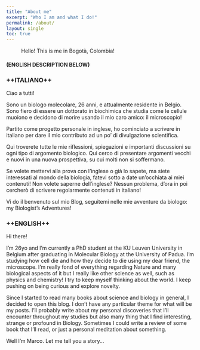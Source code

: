 ```yaml
---
title: "About me"
excerpt: "Who I am and what I do!"
permalink: /about/
layout: single
toc: true
---
```

<figure style="width: 500" class="align-center">
  <img src="{{ site.url }}{{ site.baseurl }}/assets/images/marco.jpg" alt="" />
  <figcaption>Hello! This is me in Bogotà, Colombia!</figcaption>
</figure>

#### (ENGLISH DESCRIPTION BELOW)
### ++ITALIANO++

Ciao a tutti!

Sono un biologo molecolare, 26 anni, e attualmente residente in Belgio. Sono fiero di essere un dottorato in biochimica che studia come le cellule muoiono e decidono di morire usando il mio caro amico: il microscopio!

Partito come progetto personale in inglese, ho cominciato a scrivere in italiano per dare il mio contributo ad un po’ di divulgazione scientifica.

Qui troverete tutte le mie riflessioni, spiegazioni e importanti discussioni su ogni tipo di argomento biologico. Qui cerco di presentare argomenti vecchi e nuovi in una nuova prospettiva, su cui molti non si soffermano.

Se volete mettervi alla prova con l’inglese o già lo sapete, ma siete interessati al mondo della biologia, fatevi sotto a date un’occhiata ai miei contenuti! Non volete saperne dell’inglese? Nessun problema, d’ora in poi cercherò di scrivere regolarmente contenuti in italiano!

Vi do il benvenuto sul mio Blog, seguitemi nelle mie avventure da biologo: my Biologist’s Adventures!

### ++ENGLISH++

Hi there!

I’m 26yo and I’m currently a PhD student at the KU Leuven University in Belgium after graduating in Molecular Biology at the University of Padua. I’m studying how cell die and how they decide to die using my dear friend, the microscope. I’m really fond of everything regarding Nature and many biological aspects of it but I really like other science as well, such as physics and chemistry! I try to keep myself thinking about the world. I keep pushing on being curious and explore novelty.

Since I started to read many books about science and biology in general, I decided to open this blog. I don’t have any particular theme for what will be my posts. I’ll probably write about my personal discoveries that I’ll encounter throughout my studies but also many thing that I find interesting, strange or profound in Biology. Sometimes I could write a review of some book that I’ll read, or just a personal meditation about something.

Well I’m Marco. Let me tell you a story…